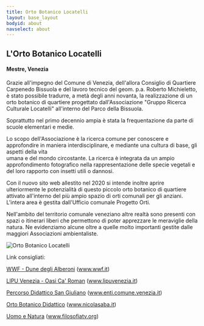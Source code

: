 ```yaml
---
title: Orto Botanico Locatelli
layout: base_layout
bodyid: about
navselect: about
---
```


## L'Orto Botanico Locatelli
#### Mestre, Venezia


Grazie all'impegno del Comune di Venezia, dell'allora Consiglio di Quartiere 
Carpenedo Bissuola e del lavoro tecnico del geom. p.a. Roberto Michieletto, 
è stato possibile tradurre, a metà degli anni novanta, la realizzazione 
di un orto botanico di quartiere progettato dall'Associazione 
"Gruppo Ricerca Culturale Locatelli" all'interno del Parco della Bissuola.

Soprattutto nel primo decennio ampia è stata la frequentazione da parte di scuole elementari e medie.

Lo scopo dell'Associazione è la ricerca comune per conoscere e approfondire in 
maniera interdisciplinare, e mediante una cultura di base, gli aspetti della vita  
umana e del mondo circostante. La ricerca è integrata da un ampio approfondimento 
fotografico nella rappresentazione delle specie vegetali e del loro rapporto con insetti utili o dannosi.

Con il nuovo sito web allestito nel 2020 si intende inoltre aprire 
ulteriormente le potenzialità di questo piccolo orto botanico di 
quartiere attivato all'interno del più ampio spazio di orti comunali 
per gli anziani. L'intera area è gestita dall'Ufficio comunale Progetto Orti.

Nell'ambito del territorio comunale veneziano altre realtà sono presenti 
con spazi o itinerari liberi che permettono di poter apprezzare le 
meraviglie della natura. Ne evidenziamo alcune oltre a quelle molto 
importanti gestite dalle maggiori Associazioni ambientaliste.

![Orto Botanico Locatelli](https://www.mmoblfoto.it/img/orto.jpg)

Link consigliati:

[WWF - Dune degli Alberoni](https://www.wwf.it/oasi/veneto/dune_degli_alberoni/)
(www.wwf.it)

[LIPU Venezia - Oasi Ca' Roman](http://www.lipuvenezia.it/index.php/oasi-ca-roman)
(www.lipuvenezia.it)

[Percorso Didattico San Giuliano](http://www.enti.comune.venezia.it/flex/cm/pages/ServeBLOB.php/L/IT/IDPagina/49)
(www.enti.comune.venezia.it)

[Orto Botanico Didattico](https://www.nicolasaba.it/orto%20botanico.html)
(www.nicolasaba.it)

[Uomo e Natura](https://www.filosofiatv.org/index.php?topic=ecofilosofia)
(www.filosofiatv.org)
